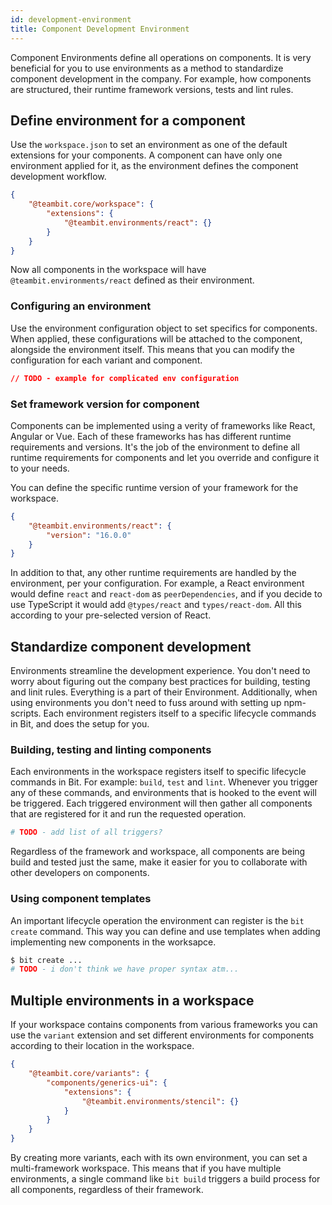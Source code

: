 ```yaml
---
id: development-environment
title: Component Development Environment
---
```


Component Environments define all operations on components. It is very beneficial for you to use environments as a method to standardize component development in the company. For example, how components are structured, their runtime framework versions, tests and lint rules.

## Define environment for a component

Use the `workspace.json` to set an environment as one of the default extensions for your components. A component can have only one environment applied for it, as the environment defines the component development workflow.

```json
{
    "@teambit.core/workspace": {
        "extensions": {
            "@teambit.environments/react": {}
        }
    }
}
```

Now all components in the workspace will have `@teambit.environments/react` defined as their environment.

### Configuring an environment

Use the environment configuration object to set specifics for components. When applied, these configurations will be attached to the component, alongside the environment itself. This means that you can modify the configuration for each variant and component.

```json
// TODO - example for complicated env configuration
```

### Set framework version for component

Components can be implemented using a verity of frameworks like React, Angular or Vue. Each of these frameworks has has different runtime requirements and versions. It's the job of the environment to define all runtime requirements for components and let you override and configure it to your needs.

You can define the specific runtime version of your framework for the workspace.

```json
{
    "@teambit.environments/react": {
        "version": "16.0.0"
    }
}
```

In addition to that, any other runtime requirements are handled by the environment, per your configuration. For example, a React environment would define `react` and `react-dom` as `peerDependencies`, and if you decide to use TypeScript it would add `@types/react` and `types/react-dom`. All this according to your pre-selected version of React.

## Standardize component development

Environments streamline the development experience. You don't need to worry about figuring out the company best practices for building, testing and linit rules. Everything is a part of their Environment. Additionally, when using environments you don't need to fuss around with setting up npm-scripts. Each environment registers itself to a specific lifecycle commands in Bit, and does the setup for you.

### Building, testing and linting components

Each environments in the workspace registers itself to specific lifecycle commands in Bit. For example: `build`, `test` and `lint`. Whenever you trigger any of these commands, and environments that is hooked to the event will be triggered. Each triggered environment will then gather all components that are registered for it and run the requested operation.

```sh
# TODO - add list of all triggers?
```

Regardless of the framework and workspace, all components are being build and tested just the same, make it easier for you to collaborate with other developers on components.

### Using component templates

An important lifecycle operation the environment can register is the `bit create` command. This way you can define and use templates when adding implementing new components in the worksapce.

```sh
$ bit create ...
# TODO - i don't think we have proper syntax atm...
```

## Multiple environments in a workspace

If your workspace contains components from various frameworks you can use the `variant` extension and set different environments for components according to their location in the workspace.

```json
{
    "@teambit.core/variants": {
        "components/generics-ui": {
            "extensions": {
                "@teambit.environments/stencil": {}
            }
        }
    }
}
```

By creating more variants, each with its own environment, you can set a multi-framework workspace. This means that if you have multiple environments, a single command like `bit build` triggers a build process for all components, regardless of their framework.
